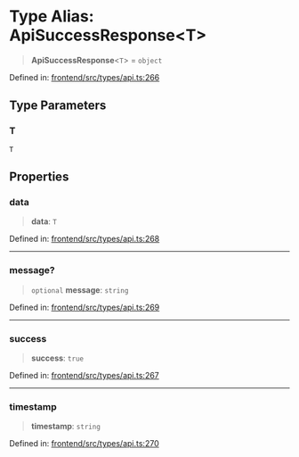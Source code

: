 # Type Alias: ApiSuccessResponse\<T\>

> **ApiSuccessResponse**\<`T`\> = `object`

Defined in: [frontend/src/types/api.ts:266](https://github.com/lsendel/sass/blob/ca8b2b87627589617e0de57047e1f50d53e78078/frontend/src/types/api.ts#L266)

## Type Parameters

### T

`T`

## Properties

### data

> **data**: `T`

Defined in: [frontend/src/types/api.ts:268](https://github.com/lsendel/sass/blob/ca8b2b87627589617e0de57047e1f50d53e78078/frontend/src/types/api.ts#L268)

***

### message?

> `optional` **message**: `string`

Defined in: [frontend/src/types/api.ts:269](https://github.com/lsendel/sass/blob/ca8b2b87627589617e0de57047e1f50d53e78078/frontend/src/types/api.ts#L269)

***

### success

> **success**: `true`

Defined in: [frontend/src/types/api.ts:267](https://github.com/lsendel/sass/blob/ca8b2b87627589617e0de57047e1f50d53e78078/frontend/src/types/api.ts#L267)

***

### timestamp

> **timestamp**: `string`

Defined in: [frontend/src/types/api.ts:270](https://github.com/lsendel/sass/blob/ca8b2b87627589617e0de57047e1f50d53e78078/frontend/src/types/api.ts#L270)
